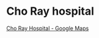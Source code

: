 # Cho Ray hospital

[Cho Ray Hospital - Google Maps](https://www.google.com/maps/place/Cho+Ray+Hospital/@10.7574273,106.6564903,17z/data=!4m6!3m5!1s0x31752ef1efebf7d7:0x9014ce53b8910a58!8m2!3d10.757422!4d106.6590652!16s%2Fm%2F02rw0f9)